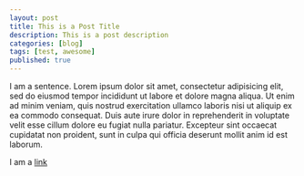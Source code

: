 ```yaml
---
layout: post
title: This is a Post Title
description: This is a post description
categories: [blog]
tags: [test, awesome]
published: true
---
```


I am a sentence. Lorem ipsum dolor sit amet, consectetur adipisicing elit, sed do eiusmod tempor incididunt ut labore et dolore magna aliqua. Ut enim ad minim veniam, quis nostrud exercitation ullamco laboris nisi ut aliquip ex ea commodo consequat. Duis aute irure dolor in reprehenderit in voluptate velit esse cillum dolore eu fugiat nulla pariatur. Excepteur sint occaecat cupidatat non proident, sunt in culpa qui officia deserunt mollit anim id est laborum.

I am a [link](http://victornguyen.net)